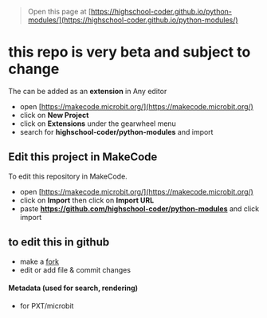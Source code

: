 
> Open this page at [https://highschool-coder.github.io/python-modules/](https://highschool-coder.github.io/python-modules/)

# this repo is very beta and **subject to change**

The  can be added as an **extension** in Any editor

* open [https://makecode.microbit.org/](https://makecode.microbit.org/)
* click on **New Project**
* click on **Extensions** under the gearwheel menu
* search for **highschool-coder/python-modules** and import

## Edit this project in MakeCode

To edit this repository in MakeCode.

* open [https://makecode.microbit.org/](https://makecode.microbit.org/)
* click on **Import** then click on **Import URL**
* paste **https://github.com/highschool-coder/python-modules** and click import
## to edit this in github
* make a [fork](https://github.com/highschool-coder/python-modules/fork)
* edit or add file & commit changes
#### Metadata (used for search, rendering)

* for PXT/microbit
<script src="https://makecode.com/gh-pages-embed.js"></script><script>makeCodeRender("{{ site.makecode.home_url }}", "{{ site.github.owner_name }}/{{ site.github.repository_name }}");</script>
